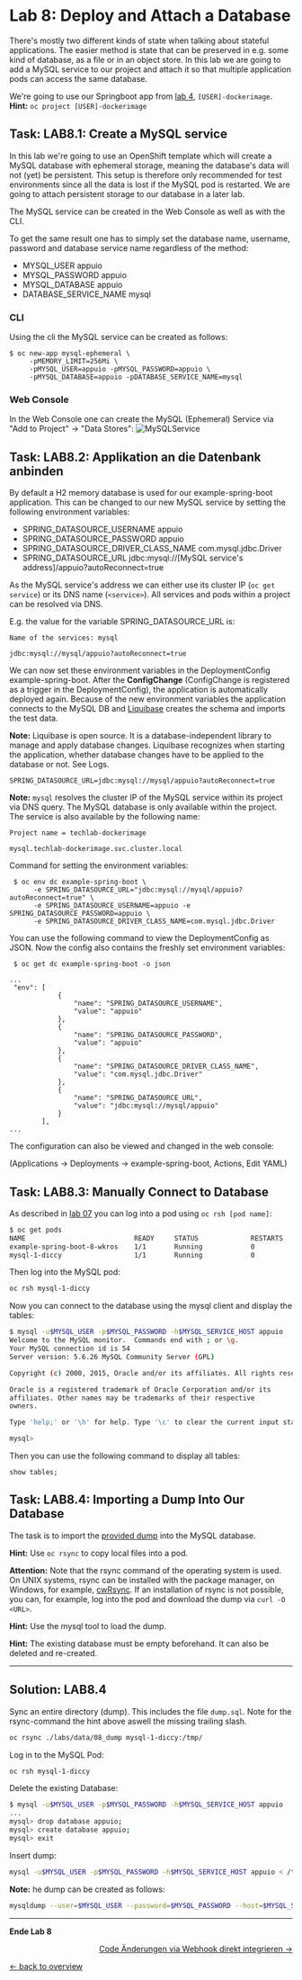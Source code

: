 # Lab 8: Deploy and Attach a Database

There's mostly two different kinds of state when talking about stateful applications. The easier method is state that can be preserved in e.g. some kind of database, as a file or in an object store. In this lab we are going to add a MySQL service to our project and attach it so that multiple application pods can access the same database.

We're going to use our Springboot app from [lab 4](04_deploy_dockerimage.md), `[USER]-dockerimage`. **Hint:** `oc project [USER]-dockerimage`

## Task: LAB8.1: Create a MySQL service

In this lab we're going to use an OpenShift template which will create a MySQL database with ephemeral storage, meaning the database's data will not (yet) be persistent. This setup is therefore only recommended for test environments since all the data is lost if the MySQL pod is restarted. We are going to attach persistent storage to our database in a later lab.

The MySQL service can be created in the Web Console as well as with the CLI.

To get the same result one has to simply set the database name, username, password and database service name regardless of the method:

- MYSQL_USER appuio
- MYSQL_PASSWORD appuio
- MYSQL_DATABASE appuio
- DATABASE_SERVICE_NAME mysql

### CLI

Using the cli the MySQL service can be created as follows:

```
$ oc new-app mysql-ephemeral \
     -pMEMORY_LIMIT=256Mi \
     -pMYSQL_USER=appuio -pMYSQL_PASSWORD=appuio \
     -pMYSQL_DATABASE=appuio -pDATABASE_SERVICE_NAME=mysql
```

### Web Console
In the Web Console one can create the MySQL (Ephemeral) Service via "Add to Project" -> "Data Stores":
![MySQLService](../images/lab_8_addmysql_service.png)


## Task: LAB8.2: Applikation an die Datenbank anbinden

By default a H2 memory database is used for our example-spring-boot application. This can be changed to our new MySQL service by setting the following environment variables:

- SPRING_DATASOURCE_USERNAME appuio
- SPRING_DATASOURCE_PASSWORD appuio
- SPRING_DATASOURCE_DRIVER_CLASS_NAME com.mysql.jdbc.Driver
- SPRING_DATASOURCE_URL jdbc:mysql://[MySQL service's address]/appuio?autoReconnect=true

As the MySQL service's address we can either use its cluster IP (`oc get service`) or its DNS name (`<service>`). All services and pods within a project can be resolved via DNS.

E.g. the value for the variable SPRING_DATASOURCE_URL is:
```
Name of the services: mysql

jdbc:mysql://mysql/appuio?autoReconnect=true
```

We can now set these environment variables in the DeploymentConfig example-spring-boot. After the **ConfigChange** (ConfigChange is registered as a trigger in the DeploymentConfig), the application is automatically deployed again. Because of the new environment variables the application connects to the MySQL DB and [Liquibase](http://www.liquibase.org/) creates the schema and imports the test data.

**Note:** Liquibase is open source. It is a database-independent library to manage and apply database changes. Liquibase recognizes when starting the application, whether database changes have to be applied to the database or not. See Logs.


```
SPRING_DATASOURCE_URL=jdbc:mysql://mysql/appuio?autoReconnect=true
```
**Note:** `mysql` resolves the cluster IP of the MySQL service within its project via DNS query. The MySQL database is only available within the project. The service is also available by the following name:

```
Project name = techlab-dockerimage

mysql.techlab-dockerimage.svc.cluster.local
```

Command for setting the environment variables:
```
 $ oc env dc example-spring-boot \
      -e SPRING_DATASOURCE_URL="jdbc:mysql://mysql/appuio?autoReconnect=true" \
      -e SPRING_DATASOURCE_USERNAME=appuio -e SPRING_DATASOURCE_PASSWORD=appuio \
      -e SPRING_DATASOURCE_DRIVER_CLASS_NAME=com.mysql.jdbc.Driver
```

You can use the following command to view the DeploymentConfig as JSON. Now the config also contains the freshly set environment variables:

```
 $ oc get dc example-spring-boot -o json
```

```
...
 "env": [
	        {
	            "name": "SPRING_DATASOURCE_USERNAME",
	            "value": "appuio"
	        },
	        {
	            "name": "SPRING_DATASOURCE_PASSWORD",
	            "value": "appuio"
	        },
	        {
	            "name": "SPRING_DATASOURCE_DRIVER_CLASS_NAME",
	            "value": "com.mysql.jdbc.Driver"
	        },
	        {
	            "name": "SPRING_DATASOURCE_URL",
	            "value": "jdbc:mysql://mysql/appuio"
	        }
	    ],
...
```

The configuration can also be viewed and changed in the web console:

(Applications → Deployments → example-spring-boot, Actions, Edit YAML)

## Task: LAB8.3: Manually Connect to Database

As described in [lab 07](07_troubleshooting_ops.md) you can log into a pod using `oc rsh [pod name]`:

```bash
$ oc get pods
NAME                           READY     STATUS             RESTARTS   AGE
example-spring-boot-8-wkros    1/1       Running            0          10m
mysql-1-diccy                  1/1       Running            0          50m

```

Then log into the MySQL pod:

```bash
oc rsh mysql-1-diccy
```

Now you can connect to the database using the mysql client and display the tables:

```bash
$ mysql -u$MYSQL_USER -p$MYSQL_PASSWORD -h$MYSQL_SERVICE_HOST appuio
Welcome to the MySQL monitor.  Commands end with ; or \g.
Your MySQL connection id is 54
Server version: 5.6.26 MySQL Community Server (GPL)

Copyright (c) 2000, 2015, Oracle and/or its affiliates. All rights reserved.

Oracle is a registered trademark of Oracle Corporation and/or its
affiliates. Other names may be trademarks of their respective
owners.

Type 'help;' or '\h' for help. Type '\c' to clear the current input statement.

mysql>
```

Then you can use the following command to display all tables:

```mysql
show tables;
```


## Task: LAB8.4: Importing a Dump Into Our Database

The task is to import the [provided dump](https://raw.githubusercontent.com/appuio/techlab/lab-3.3/labs/data/08_dump/dump.sql) into the MySQL database.


**Hint:** Use `oc rsync` to copy local files into a pod.

**Attention:** Note that the rsync command of the operating system is used. On UNIX systems, rsync can be installed with the package manager, on Windows, for example, [cwRsync](https://www.itefix.net/cwrsync). If an installation of rsync is not possible, you can, for example, log into the pod and download the dump via `curl -O <URL>`.

**Hint:** Use the mysql tool to load the dump.

**Hint:** The existing database must be empty beforehand. It can also be deleted and re-created.

---

## Solution: LAB8.4

Sync an entire directory (dump). This includes the file `dump.sql`. Note for the rsync-command the hint above aswell the missing trailing slash.

```bash
oc rsync ./labs/data/08_dump mysql-1-diccy:/tmp/
```

Log in to the MySQL Pod:

```bash
oc rsh mysql-1-diccy
```

Delete the existing Database:

```bash
$ mysql -u$MYSQL_USER -p$MYSQL_PASSWORD -h$MYSQL_SERVICE_HOST appuio
...
mysql> drop database appuio;
mysql> create database appuio;
mysql> exit
```

Insert dump:

```bash
mysql -u$MYSQL_USER -p$MYSQL_PASSWORD -h$MYSQL_SERVICE_HOST appuio < /tmp/08_dump/dump.sql
```

**Note:** he dump can be created as follows:

```bash
mysqldump --user=$MYSQL_USER --password=$MYSQL_PASSWORD --host=$MYSQL_SERVICE_HOST appuio > /tmp/dump.sql
```

---

**Ende Lab 8**

<p width="100px" align="right"><a href="09_dockerbuild_webhook.md">Code Änderungen via Webhook direkt integrieren →</a></p>

[← back to overview](../README.md)
